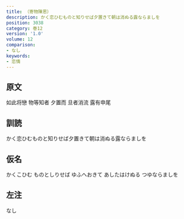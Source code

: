 ```yaml
---
title: （寄物陳思）
description: かく恋ひむものと知りせば夕置きて朝は消ぬる露ならましを
position: 3038
category: 巻12
version: '1.0'
volume: 12
comparison:
- なし
keywords:
- 恋情
---
```


## 原文

如此将戀 物等知者 夕置而 旦者消流 露有申尾

## 訓読

かく恋ひむものと知りせば夕置きて朝は消ぬる露ならましを

## 仮名

かくこひむ ものとしりせば ゆふへおきて あしたはけぬる つゆならましを

## 左注

なし
